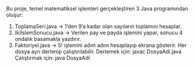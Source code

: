 Bu proje, temel matematiksel işlemleri gerçekleştiren 3 Java programından oluşur:
1. ToplamaSeri.java → 1’den 9’a kadar olan sayıların toplamını hesaplar.
2. IkiIslemSonucu.java → Verilen pay ve payda işlemini yapar, sonucu 4 ondalık basamakla yazdırır.
3. Faktoriyel.java → 5! işlemini adım adım hesaplayıp ekrana gösterir.
Her dosya ayrı derlenip çalıştırılabilir.
Derlemek için: javac DosyaAdi.java
Çalıştırmak için: java DosyaAdi
